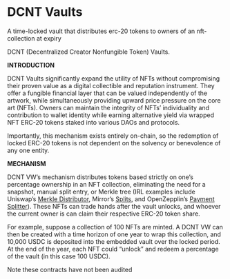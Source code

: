 # DCNT Vaults
A time-locked vault that distributes erc-20 tokens to owners of an nft-collection at expiry 

DCNT (Decentralized Creator Nonfungible Token) Vaults.

**INTRODUCTION**

DCNT Vaults significantly expand the utility of NFTs without compromising their proven value as a digital collectible and reputation instrument.  They offer a fungible financial layer that can be valued independently of the artwork, while simultaneously providing upward price pressure on the core art (NFTs).  Owners can maintain the integrity of NFTs’ individuality and contribution to wallet identity while earning alternative yield via wrapped NFT ERC-20 tokens staked into various DAOs and protocols. 

Importantly, this mechanism exists entirely on-chain, so the redemption of locked ERC-20 tokens is not dependent on the solvency or benevolence of any one entity.

**MECHANISM**

DCNT VW’s mechanism distributes tokens based strictly on one’s percentage ownership in an NFT collection, eliminating the need for a snapshot, manual split entry, or Merkle tree (IRL examples include Uniswap’s [Merkle Distributor](https://github.com/Uniswap/merkle-distributor), Mirror’s [Splits](https://github.com/mirror-xyz/splits), and OpenZepplin’s [Payment Splitter](https://github.com/OpenZeppelin/openzeppelin-contracts/blob/master/contracts/finance/PaymentSplitter.sol)). These NFTs can trade hands after the vault unlocks, and whoever the current owner is can claim their respective ERC-20 token share. 

For example, suppose a collection of 100 NFTs are minted. A DCNT VW can then be created with a time horizon of one year to wrap this collection, and 10,000 USDC is deposited into the embedded vault over the locked period.  At the end of the year, each NFT could “unlock” and redeem a percentage of the vault (in this case 100 USDC).

Note these contracts have not been audited
